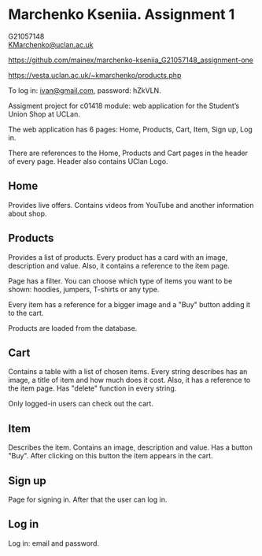 # Marchenko Kseniia. Assignment 1

G21057148  
<KMarchenko@uclan.ac.uk>  

<https://github.com/mainex/marchenko-kseniia_G21057148_assignment-one>

<https://vesta.uclan.ac.uk/~kmarchenko/products.php>

To log in: ivan@gmail.com, password: hZkVLN.

Assigment project for c01418 module: web application for the Student’s Union Shop at UCLan.

The web application has 6 pages: Home, Products, Cart, Item, Sign up, Log in.

There are references to the Home, Products and Cart pages in the header of every page. Header also contains UClan Logo.

## Home

Provides live offers. Contains videos from YouTube and another information about shop.

## Products

Provides a list of products. Every product has a card with an image, description and value. Also, it contains a
reference to the item page.

Page has a filter. You can choose which type of items you want to be shown: hoodies, jumpers, T-shirts or any type.

Every item has a reference for a bigger image and a "Buy" button adding it to the cart.

Products are loaded from the database.

## Cart

Contains a table with a list of chosen items. Every string describes has an image, a title of item and how much does it
cost. Also, it has a reference to the item page. Has "delete" function in every string.

Only logged-in users can check out the cart.

## Item

Describes the item. Contains an image, description and value. Has a button "Buy". After clicking on this button the item
appears in the cart.

## Sign up

Page for signing in. After that the user can log in.

## Log in

Log in: email and password.
